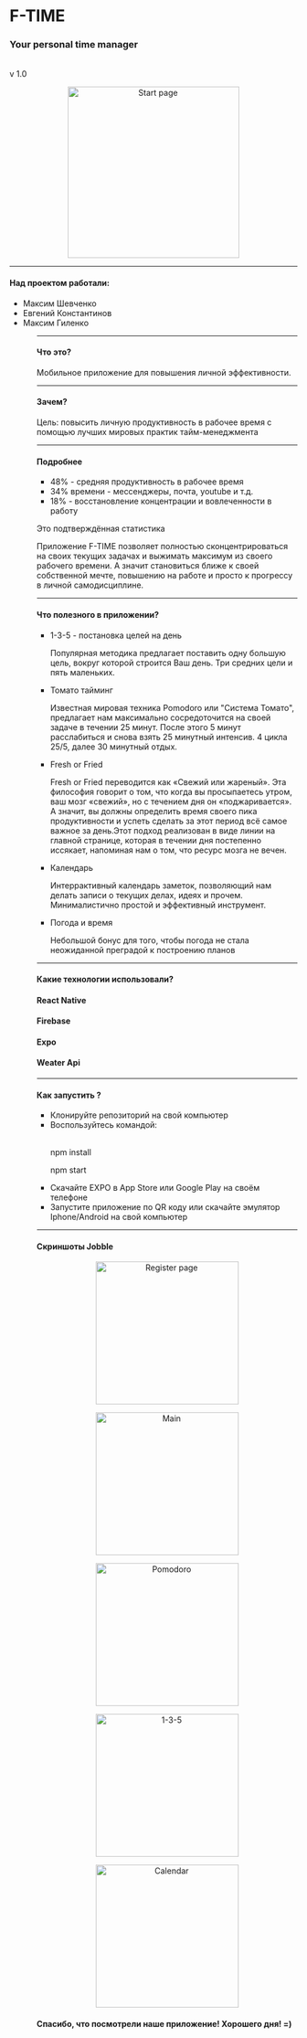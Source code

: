 <h1> <strong> F-TIME </strong> </h1> 
  <h3>Your personal time manager</h3>
  <br>v 1.0
<p align="center">
  <img src="screenshots/1.png" width="300" alt="Start page">
</p>
<hr>
<h4><strong>Над проектом работали: </strong></h4>
<ul>
<li>Максим Шевченко</li>
<li>Евгений Константинов</li>
<li>Максим Гиленко</li>
<ul>

<hr>
<h4> <strong> Что это? </strong></h4>
<p>Мобильное приложение для повышения личной эффективности.</p>

<hr>
<h4> <strong> Зачем? </strong></h4>
<p>Цель: повысить личную продуктивность в рабочее время с помощью лучших мировых практик тайм-менеджмента </p>

<hr>
<h4> <strong> Подробнее </strong> </h4>
<ul><li>48% - средняя продуктивность в рабочее время</li>
<li> 34% времени - мессенджеры, почта, youtube и т.д.</li>
<li> 18% - восстановление концентрации и вовлеченности в работу </li></ul>
<p>Это подтверждённая статистика</p>
<p> Приложение F-TIME позволяет полностью сконцентрироваться на своих текущих задачах и выжимать максимум из своего рабочего времени. А значит становиться ближе к своей собственной мечте, повышению на работе и просто к прогрессу в личной самодисциплине. </p>
<hr>
<h4> Что полезного в приложении? </h4>
<ul><li>1-3-5 - постановка целей на день</li>
<p>Популярная методика предлагает поставить одну большую цель, вокруг которой строится Ваш день. Три средних цели и пять маленьких. </p>
<li>Томато тайминг</li>
<p> Известная мировая техника Pomodoro или "Система Томато", предлагает нам максимально сосредоточится на своей задаче в течении 25 минут. После этого 5 минут расслабиться и снова взять 25 минутный интенсив. 4 цикла 25/5, далее 30 минутный отдых. </p>
<li>Fresh or Fried</li>
<p>Fresh or Fried переводится как «Свежий или жареный». Эта философия говорит о том, что когда вы просыпаетесь утром, ваш мозг «свежий», но с течением дня он «поджаривается». А значит, вы должны определить время своего пика продуктивности и успеть сделать за этот период всё самое важное за день.Этот подход реализован в виде линии на главной странице, которая в течении дня постепенно иссякает, напоминая нам о том, что ресурс мозга не вечен.</p>
<li>Календарь</li>
<p>Интеррактивный календарь заметок, позволяющий нам делать записи о текущих делах, идеях и прочем. Минималистично простой и эффективный инструмент.</p>
<li> Погода и время </li>
<p> Небольшой бонус для того, чтобы погода не стала неожиданной преградой к построению планов</p>
</ul>
<hr>
<h4> <strong> Какие технологии использовали? </strong> </h4>

<h4> React Native </h4>
<h4> Firebase </h4>
<h4> Expo </h4>
<h4> Weater Api </h4>

<hr>
<h4> <strong> Как запустить ? </strong></h4>
<ul>
<li> Клонируйте репозиторий на свой компьютер </li>
<li> Воспользуйтесь командой: </li>
    <br>
    <p>npm install </p>
    <p>npm start </p>
<li> Скачайте EXPO в App Store или Google Play на своём телефоне </li>
<li> Запустите приложение по QR коду или скачайте эмулятор Iphone/Android на свой компьютер </li>
</ul>

<hr>
<h4> <strong> Скриншоты Jobble </strong></h4>


<p align="center">
  <img src="screenshots/2.png" width="250" alt="Register page">
</p>

<p align="center">
  <img src="screenshots/main.png" width="250" alt="Main">
</p>
<p align="center">
  <img src="screenshots/pomodoro.png" width="250" alt="Pomodoro">
</p>
<p align="center">
  <img src="screenshots/135.png" width="250" alt="1-3-5">
</p>

<p align="center">
  <img src="screenshots/calendar.png" width="250" alt="Calendar">
</p>

<h4> Спасибо, что посмотрели наше приложение! Хорошего дня! =) </h4>

